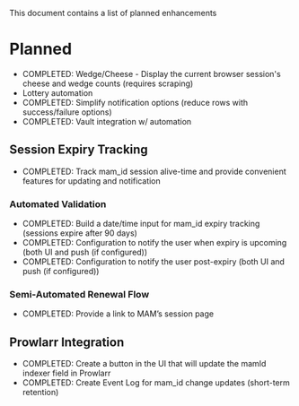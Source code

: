 This document contains a list of planned enhancements

# Planned

- COMPLETED: Wedge/Cheese - Display the current browser session's cheese and wedge counts (requires scraping)
- Lottery automation
- COMPLETED: Simplify notification options (reduce rows with success/failure options)
- COMPLETED: Vault integration w/ automation

## Session Expiry Tracking

- COMPLETED: Track mam_id session alive-time and provide convenient features for updating and notification

### Automated Validation

- COMPLETED: Build a date/time input for mam_id expiry tracking (sessions expire after 90 days)
- COMPLETED: Configuration to notify the user when expiry is upcoming (both UI and push (if configured))
- COMPLETED: Configuration to notify the user post-expiry (both UI and push (if configured))

### Semi-Automated Renewal Flow

- COMPLETED: Provide a link to MAM’s session page

## Prowlarr Integration

- COMPLETED: Create a button in the UI that will update the mamId indexer field in Prowlarr
- COMPLETED: Create Event Log for mam_id change updates (short-term retention)
